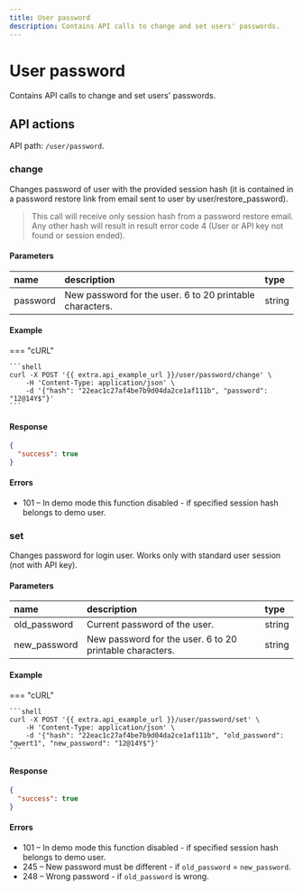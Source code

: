 ```yaml
---
title: User password
description: Contains API calls to change and set users' passwords.
---
```


# User password

Contains API calls to change and set users' passwords.



## API actions

API path: `/user/password`.

### change

Changes password of user with the provided session hash (it is contained in a password restore link from email sent to
 user by user/restore_password).

> This call will receive only session hash from a password restore email. Any other hash will result in result  error code 4 (User or API key not found or session ended).

#### Parameters

| name     | description                                              | type   |
|:---------|:---------------------------------------------------------|:-------|
| password | New password for the user. 6 to 20 printable characters. | string |

#### Example

=== "cURL"

    ```shell
    curl -X POST '{{ extra.api_example_url }}/user/password/change' \
        -H 'Content-Type: application/json' \
        -d '{"hash": "22eac1c27af4be7b9d04da2ce1af111b", "password": "12@14Y$"}'
    ```

#### Response

```json
{
  "success": true
}
```

#### Errors

* 101 – In demo mode this function disabled - if specified session hash belongs to demo user.


### set

Changes password for login user.
Works only with standard user session (not with API key).

#### Parameters

| name         | description                                              | type   |
|:-------------|:---------------------------------------------------------|:-------|
| old_password | Current password of the user.                            | string |
| new_password | New password for the user. 6 to 20 printable characters. | string |

#### Example

=== "cURL"

    ```shell
    curl -X POST '{{ extra.api_example_url }}/user/password/set' \
        -H 'Content-Type: application/json' \
        -d '{"hash": "22eac1c27af4be7b9d04da2ce1af111b", "old_password": "qwert1", "new_password": "12@14Y$"}'
    ```

#### Response

```json
{
  "success": true
}
```

#### Errors

* 101 – In demo mode this function disabled - if specified session hash belongs to demo user.
* 245 – New password must be different - if `old_password` = `new_password`.
* 248 – Wrong password - if `old_password` is wrong.
